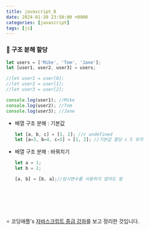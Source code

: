 ```yaml
---
title: javascript_8
date: 2024-01-30 23:50:00 +0900
categories: [javascript]
tags: [js]
---
```


### 🌟 구조 분해 할당

  ```javascript
  let users = ['Mike', 'Tom', 'Jane'];
  let [user1, user2, user3] = users;

  //let user1 = user[0];
  //let user2 = user[1];
  //let user3 = user[2];

  console.log(user1); //Mike
  console.log(user2); //Tom
  console.log(user3); //Jane
  ```

* 배열 구조 분해 : 기본값
  ```javascript
  let [a, b, c] = [1, 2]; //c undefined
  let [a=3, b=4, c=5] = [1, 2]; //기본값 할당 c 5 유지
  ```

* 배열 구조 분해 : 바꿔치기
  ```javascript
  let a = 1;
  let b = 2;

  [a, b] = [b, a];//임시변수를 사용하지 않아도 됨
  ```


<br><br><br><br>

:star: 코딩애플's [자바스크립트 중급 강좌](https://www.youtube.com/watch?v=lV7ulA7R5Nk&list=PLZKTXPmaJk8JZ2NAC538UzhY_UNqMdZB4&index=9)를 보고 정리한 것입니다.